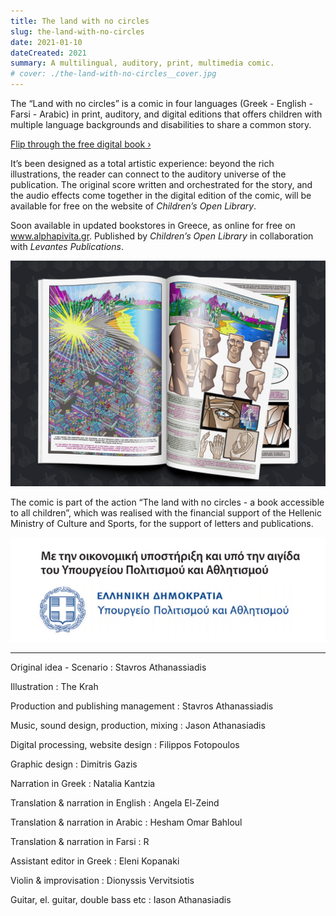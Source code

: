 ```yaml
---
title: The land with no circles
slug: the-land-with-no-circles
date: 2021-01-10
dateCreated: 2021
summary: A multilingual, auditory, print, multimedia comic.
# cover: ./the-land-with-no-circles__cover.jpg
---
```



The “Land with no circles” is a comic in four languages (Greek - English - Farsi - Arabic) in print, auditory, and digital editions that offers children with multiple language backgrounds and disabilities to share a common story.

<span class="cta"><a href="http://nocircles.alphapivita.gr/" target="_blank">Flip through the free digital book ›</a></span>

It’s been designed as a total artistic experience: beyond the rich illustrations, the reader can connect to the auditory universe of the publication. The original score written and orchestrated for the story, and the audio effects come together in the digital edition of the comic, will be available for free on the website of *Children’s Open Library*.

Soon available in updated bookstores in Greece, as online for free on www.alphapivita.gr. Published by *Children’s Open Library* in collaboration with *Levantes Publications*.

![Indicative pages from the print edition](./the-land-with-no-circles_02.jpg)

The comic is part of the action “The land with no circles - a book accessible to all children”, which was realised with the financial support of the Hellenic Ministry of Culture and Sports, for the support of letters and publications.

![Hellenic Ministry of Culture and Sports](./logo_Ministry-of-Culture.png)

***

Original idea - Scenario
: Stavros Athanassiadis

Illustration
: The Krah

Production and publishing management
: Stavros Athanassiadis

Music, sound design, production, mixing
: Jason Athanasiadis

Digital processing, website design
: Filippos Fotopoulos

Graphic design
: Dimitris Gazis

Narration in Greek
: Natalia Kantzia

Translation & narration in English
: Angela El-Zeind

Translation & narration in Arabic
: Hesham Omar Bahloul

Translation & narration in Farsi
: R

Assistant editor in Greek
: Eleni Kopanaki

Violin & improvisation
: Dionyssis Vervitsiotis

Guitar, el. guitar, double bass etc
: Iason Athanasiadis